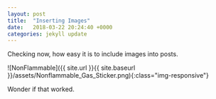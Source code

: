 ```yaml
---
layout: post
title:  "Inserting Images"
date:   2018-03-22 20:24:40 +0000
categories: jekyll update
---
```


Checking now, how easy it is to include images into posts.

![NonFlammable]({{ site.url }}{{ site.baseurl }}/assets/Nonflammable_Gas_Sticker.png){:class="img-responsive"}

Wonder if that worked.

